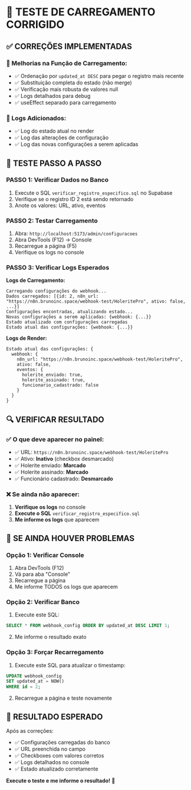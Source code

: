 # 🔧 TESTE DE CARREGAMENTO CORRIGIDO

## ✅ CORREÇÕES IMPLEMENTADAS

### **🔧 Melhorias na Função de Carregamento:**
- ✅ Ordenação por `updated_at DESC` para pegar o registro mais recente
- ✅ Substituição completa do estado (não merge)
- ✅ Verificação mais robusta de valores null
- ✅ Logs detalhados para debug
- ✅ useEffect separado para carregamento

### **🔧 Logs Adicionados:**
- ✅ Log do estado atual no render
- ✅ Log das alterações de configuração
- ✅ Log das novas configurações a serem aplicadas

## 🧪 TESTE PASSO A PASSO

### **PASSO 1: Verificar Dados no Banco**
1. Execute o SQL `verificar_registro_especifico.sql` no Supabase
2. Verifique se o registro ID 2 está sendo retornado
3. Anote os valores: URL, ativo, eventos

### **PASSO 2: Testar Carregamento**
1. Abra: `http://localhost:5173/admin/configuracoes`
2. Abra DevTools (F12) → Console
3. Recarregue a página (F5)
4. Verifique os logs no console

### **PASSO 3: Verificar Logs Esperados**

**Logs de Carregamento:**
```
Carregando configurações do webhook...
Dados carregados: [{id: 2, n8n_url: "https://n8n.brunoinc.space/webhook-test/HoleritePro", ativo: false, ...}]
Configurações encontradas, atualizando estado...
Novas configurações a serem aplicadas: {webhook: {...}}
Estado atualizado com configurações carregadas
Estado atual das configurações: {webhook: {...}}
```

**Logs de Render:**
```
Estado atual das configurações: {
  webhook: {
    n8n_url: "https://n8n.brunoinc.space/webhook-test/HoleritePro",
    ativo: false,
    eventos: {
      holerite_enviado: true,
      holerite_assinado: true,
      funcionario_cadastrado: false
    }
  }
}
```

## 🔍 VERIFICAR RESULTADO

### **✅ O que deve aparecer no painel:**
- ✅ URL: `https://n8n.brunoinc.space/webhook-test/HoleritePro`
- ✅ Ativo: **Inativo** (checkbox desmarcado)
- ✅ Holerite enviado: **Marcado**
- ✅ Holerite assinado: **Marcado**
- ✅ Funcionário cadastrado: **Desmarcado**

### **❌ Se ainda não aparecer:**
1. **Verifique os logs** no console
2. **Execute o SQL** `verificar_registro_especifico.sql`
3. **Me informe os logs** que aparecem

## 🚨 SE AINDA HOUVER PROBLEMAS

### **Opção 1: Verificar Console**
1. Abra DevTools (F12)
2. Vá para aba "Console"
3. Recarregue a página
4. Me informe TODOS os logs que aparecem

### **Opção 2: Verificar Banco**
1. Execute este SQL:
```sql
SELECT * FROM webhook_config ORDER BY updated_at DESC LIMIT 1;
```
2. Me informe o resultado exato

### **Opção 3: Forçar Recarregamento**
1. Execute este SQL para atualizar o timestamp:
```sql
UPDATE webhook_config 
SET updated_at = NOW() 
WHERE id = 2;
```
2. Recarregue a página e teste novamente

## 🎉 RESULTADO ESPERADO

Após as correções:
- ✅ Configurações carregadas do banco
- ✅ URL preenchida no campo
- ✅ Checkboxes com valores corretos
- ✅ Logs detalhados no console
- ✅ Estado atualizado corretamente

**Execute o teste e me informe o resultado!** 🔧 